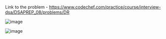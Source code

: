 Link to the problem - https://www.codechef.com/practice/course/interview-dsa/DSAPREP_08/problems/DR

![image](https://github.com/Haleshot/Competitive-Programming/assets/57552973/5508c231-57b3-4888-a7cc-524dad463fe6)

![image](https://github.com/Haleshot/Competitive-Programming/assets/57552973/062b6dd6-9fd3-4d76-9b2f-e459fa360d77)
